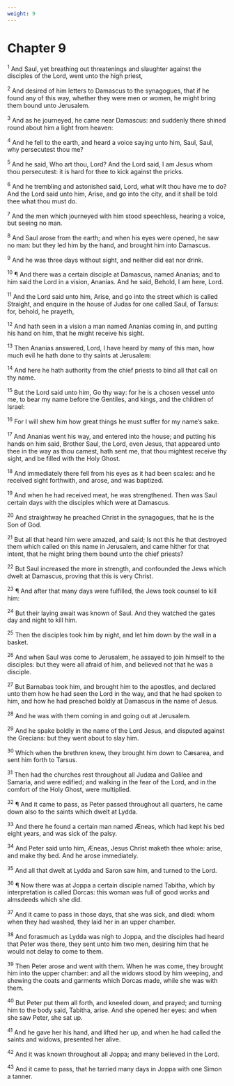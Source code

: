 ```yaml
---
weight: 9
---
```


# Chapter 9

<sup>1</sup> And Saul, yet breathing out threatenings and slaughter against the disciples of the Lord, went unto the high priest, 

<sup>2</sup> And desired of him letters to Damascus to the synagogues, that if he found any of this way, whether they were men or women, he might bring them bound unto Jerusalem. 

<sup>3</sup> And as he journeyed, he came near Damascus: and suddenly there shined round about him a light from heaven: 

<sup>4</sup> And he fell to the earth, and heard a voice saying unto him, Saul, Saul, why persecutest thou me? 

<sup>5</sup> And he said, Who art thou, Lord? And the Lord said, I am Jesus whom thou persecutest: it is hard for thee to kick against the pricks. 

<sup>6</sup> And he trembling and astonished said, Lord, what wilt thou have me to do? And the Lord said unto him, Arise, and go into the city, and it shall be told thee what thou must do. 

<sup>7</sup> And the men which journeyed with him stood speechless, hearing a voice, but seeing no man. 

<sup>8</sup> And Saul arose from the earth; and when his eyes were opened, he saw no man: but they led him by the hand, and brought him into Damascus. 

<sup>9</sup> And he was three days without sight, and neither did eat nor drink. 

<sup>10</sup> ¶ And there was a certain disciple at Damascus, named Ananias; and to him said the Lord in a vision, Ananias. And he said, Behold, I am here, Lord. 

<sup>11</sup> And the Lord said unto him, Arise, and go into the street which is called Straight, and enquire in the house of Judas for one called Saul, of Tarsus: for, behold, he prayeth, 

<sup>12</sup> And hath seen in a vision a man named Ananias coming in, and putting his hand on him, that he might receive his sight. 

<sup>13</sup> Then Ananias answered, Lord, I have heard by many of this man, how much evil he hath done to thy saints at Jerusalem: 

<sup>14</sup> And here he hath authority from the chief priests to bind all that call on thy name. 

<sup>15</sup> But the Lord said unto him, Go thy way: for he is a chosen vessel unto me, to bear my name before the Gentiles, and kings, and the children of Israel: 

<sup>16</sup> For I will shew him how great things he must suffer for my name’s sake. 

<sup>17</sup> And Ananias went his way, and entered into the house; and putting his hands on him said, Brother Saul, the Lord, even Jesus, that appeared unto thee in the way as thou camest, hath sent me, that thou mightest receive thy sight, and be filled with the Holy Ghost. 

<sup>18</sup> And immediately there fell from his eyes as it had been scales: and he received sight forthwith, and arose, and was baptized. 

<sup>19</sup> And when he had received meat, he was strengthened. Then was Saul certain days with the disciples which were at Damascus. 

<sup>20</sup> And straightway he preached Christ in the synagogues, that he is the Son of God. 

<sup>21</sup> But all that heard him were amazed, and said; Is not this he that destroyed them which called on this name in Jerusalem, and came hither for that intent, that he might bring them bound unto the chief priests? 

<sup>22</sup> But Saul increased the more in strength, and confounded the Jews which dwelt at Damascus, proving that this is very Christ. 

<sup>23</sup> ¶ And after that many days were fulfilled, the Jews took counsel to kill him: 

<sup>24</sup> But their laying await was known of Saul. And they watched the gates day and night to kill him. 

<sup>25</sup> Then the disciples took him by night, and let him down by the wall in a basket. 

<sup>26</sup> And when Saul was come to Jerusalem, he assayed to join himself to the disciples: but they were all afraid of him, and believed not that he was a disciple. 

<sup>27</sup> But Barnabas took him, and brought him to the apostles, and declared unto them how he had seen the Lord in the way, and that he had spoken to him, and how he had preached boldly at Damascus in the name of Jesus. 

<sup>28</sup> And he was with them coming in and going out at Jerusalem. 

<sup>29</sup> And he spake boldly in the name of the Lord Jesus, and disputed against the Grecians: but they went about to slay him. 

<sup>30</sup> Which when the brethren knew, they brought him down to Cæsarea, and sent him forth to Tarsus. 

<sup>31</sup> Then had the churches rest throughout all Judæa and Galilee and Samaria, and were edified; and walking in the fear of the Lord, and in the comfort of the Holy Ghost, were multiplied. 

<sup>32</sup> ¶ And it came to pass, as Peter passed throughout all quarters, he came down also to the saints which dwelt at Lydda. 

<sup>33</sup> And there he found a certain man named Æneas, which had kept his bed eight years, and was sick of the palsy. 

<sup>34</sup> And Peter said unto him, Æneas, Jesus Christ maketh thee whole: arise, and make thy bed. And he arose immediately. 

<sup>35</sup> And all that dwelt at Lydda and Saron saw him, and turned to the Lord. 

<sup>36</sup> ¶ Now there was at Joppa a certain disciple named Tabitha, which by interpretation is called Dorcas: this woman was full of good works and almsdeeds which she did. 

<sup>37</sup> And it came to pass in those days, that she was sick, and died: whom when they had washed, they laid  her in an upper chamber. 

<sup>38</sup> And forasmuch as Lydda was nigh to Joppa, and the disciples had heard that Peter was there, they sent unto him two men, desiring him that he would not delay to come to them. 

<sup>39</sup> Then Peter arose and went with them. When he was come, they brought him into the upper chamber: and all the widows stood by him weeping, and shewing the coats and garments which Dorcas made, while she was with them. 

<sup>40</sup> But Peter put them all forth, and kneeled down, and prayed; and turning him to the body said, Tabitha, arise. And she opened her eyes: and when she saw Peter, she sat up. 

<sup>41</sup> And he gave her his hand, and lifted her up, and when he had called the saints and widows, presented her alive. 

<sup>42</sup> And it was known throughout all Joppa; and many believed in the Lord. 

<sup>43</sup> And it came to pass, that he tarried many days in Joppa with one Simon a tanner. 


